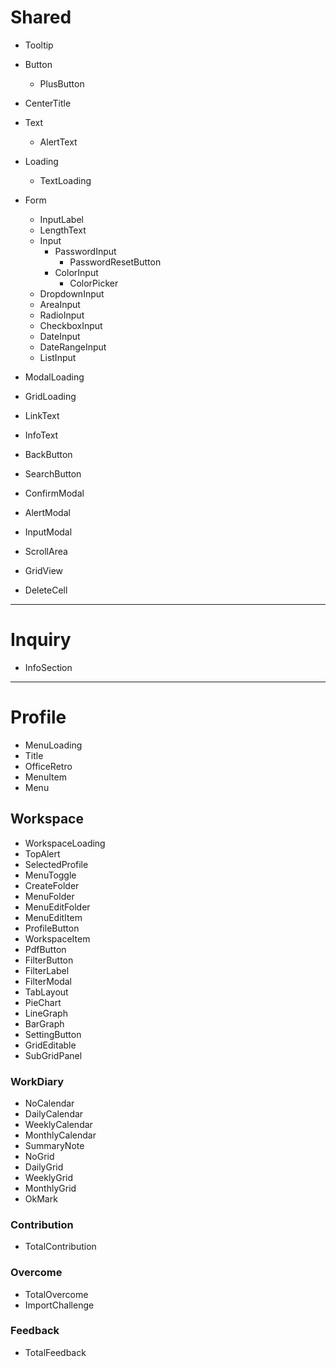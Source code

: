# Shared

- Tooltip
- Button
  - PlusButton
- CenterTitle
- Text
  - AlertText
- Loading
  - TextLoading
- Form

  - InputLabel
  - LengthText
  - Input
    - PasswordInput
      - PasswordResetButton
    - ColorInput
      - ColorPicker
  - DropdownInput
  - AreaInput
  - RadioInput
  - CheckboxInput
  - DateInput
  - DateRangeInput
  - ListInput

- ModalLoading
- GridLoading
- LinkText
- InfoText
- BackButton
- SearchButton
- ConfirmModal
- AlertModal
- InputModal
- ScrollArea
- GridView
- DeleteCell

---

# Inquiry

- InfoSection

---

# Profile

- MenuLoading
- Title
- OfficeRetro
- MenuItem
- Menu

## Workspace

- WorkspaceLoading
- TopAlert
- SelectedProfile
- MenuToggle
- CreateFolder
- MenuFolder
- MenuEditFolder
- MenuEditItem
- ProfileButton
- WorkspaceItem
- PdfButton
- FilterButton
- FilterLabel
- FilterModal
- TabLayout
- PieChart
- LineGraph
- BarGraph
- SettingButton
- GridEditable
- SubGridPanel

### WorkDiary

- NoCalendar
- DailyCalendar
- WeeklyCalendar
- MonthlyCalendar
- SummaryNote
- NoGrid
- DailyGrid
- WeeklyGrid
- MonthlyGrid
- OkMark

### Contribution

- TotalContribution

### Overcome

- TotalOvercome
- ImportChallenge

### Feedback

- TotalFeedback
